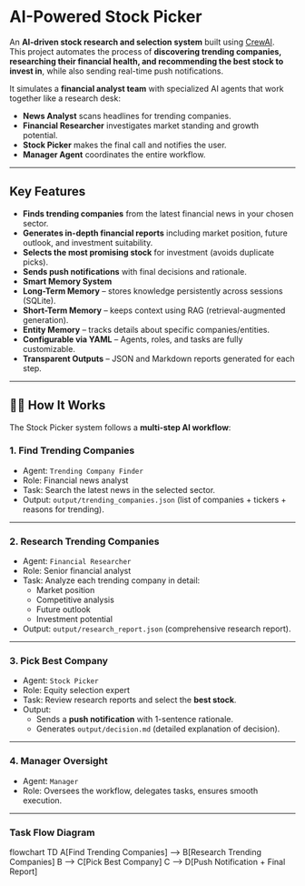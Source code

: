 #  AI-Powered Stock Picker

An **AI-driven stock research and selection system** built using [CrewAI](https://github.com/joaomdmoura/crewai).  
This project automates the process of **discovering trending companies, researching their financial health, and recommending the best stock to invest in**, while also sending real-time push notifications.  

It simulates a **financial analyst team** with specialized AI agents that work together like a research desk:
-  **News Analyst** scans headlines for trending companies.  
-  **Financial Researcher** investigates market standing and growth potential.  
-  **Stock Picker** makes the final call and notifies the user.  
-  **Manager Agent** coordinates the entire workflow.  

---

##  Key Features

-  **Finds trending companies** from the latest financial news in your chosen sector.  
-  **Generates in-depth financial reports** including market position, future outlook, and investment suitability.  
-  **Selects the most promising stock** for investment (avoids duplicate picks).  
-  **Sends push notifications** with final decisions and rationale.  
-  **Smart Memory System**  
  - **Long-Term Memory** – stores knowledge persistently across sessions (SQLite).  
  - **Short-Term Memory** – keeps context using RAG (retrieval-augmented generation).  
  - **Entity Memory** – tracks details about specific companies/entities.  
-  **Configurable via YAML** – Agents, roles, and tasks are fully customizable.  
- **Transparent Outputs** – JSON and Markdown reports generated for each step.  

---

## 🧑‍💻 How It Works

The Stock Picker system follows a **multi-step AI workflow**:  

### 1. **Find Trending Companies**
- Agent: `Trending Company Finder`
- Role: Financial news analyst  
- Task: Search the latest news in the selected sector.  
- Output: `output/trending_companies.json` (list of companies + tickers + reasons for trending).  

---

### 2. **Research Trending Companies**
- Agent: `Financial Researcher`  
- Role: Senior financial analyst  
- Task: Analyze each trending company in detail:  
  - Market position  
  - Competitive analysis  
  - Future outlook  
  - Investment potential  
- Output: `output/research_report.json` (comprehensive research report).  

---

### 3. **Pick Best Company**
- Agent: `Stock Picker`  
- Role: Equity selection expert  
- Task: Review research reports and select the **best stock**.  
- Output:  
  - Sends a **push notification** with 1-sentence rationale.  
  - Generates `output/decision.md` (detailed explanation of decision).  

---

### 4. **Manager Oversight**
- Agent: `Manager`  
- Role: Oversees the workflow, delegates tasks, ensures smooth execution.  

---

###  Task Flow Diagram
flowchart TD
    A[Find Trending Companies] --> B[Research Trending Companies]
    B --> C[Pick Best Company]
    C --> D[Push Notification + Final Report]
